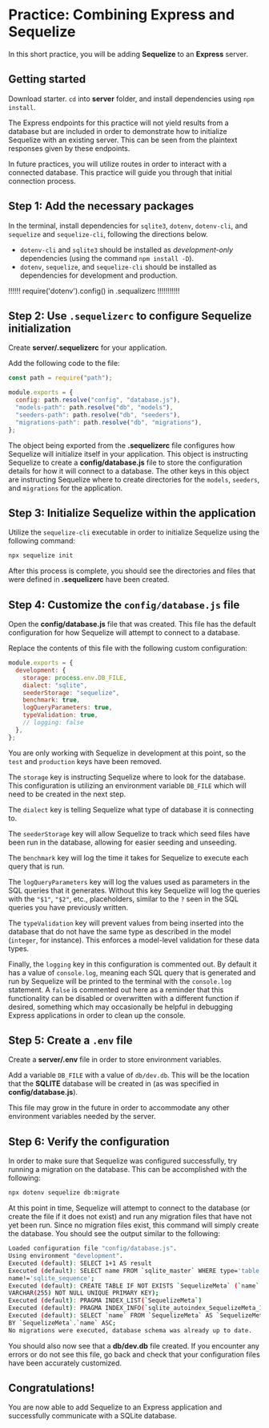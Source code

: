 # Practice: Combining Express and Sequelize

In this short practice, you will be adding **Sequelize** to an **Express**
server.

## Getting started

Download starter. `cd` into __server__ folder, and install dependencies using
`npm install`.

The Express endpoints for this practice will not yield results from a database but
are included in order to demonstrate how to initialize Sequelize with an
existing server. This can be seen from the plaintext responses given by these
endpoints.

In future practices, you will utilize routes in order to interact with a
connected database. This practice will guide you through that initial connection
process.

## Step 1: Add the necessary packages

In the terminal, install dependencies for `sqlite3`, `dotenv`, `dotenv-cli`, and
`sequelize` and `sequelize-cli`, following the directions below.

- `dotenv-cli` and `sqlite3` should be installed as _development-only_ dependencies (using the command `npm install -D`).
- `dotenv`, `sequelize`, and `sequelize-cli` should be installed as dependencies for development and production.


!!!!!! require('dotenv').config() in .sequalizerc !!!!!!!!!!!

## Step 2: Use `.sequelizerc` to configure Sequelize initialization

Create __server/.sequelizerc__ for your application.

Add the following code to the file:

```js
const path = require("path");

module.exports = {
  config: path.resolve("config", "database.js"),
  "models-path": path.resolve("db", "models"),
  "seeders-path": path.resolve("db", "seeders"),
  "migrations-path": path.resolve("db", "migrations"),
};
```

The object being exported from the __.sequelizerc__ file configures how
Sequelize will initialize itself in your application. This object is instructing
Sequelize to create a __config/database.js__ file to store the configuration
details for how it will connect to a database. The other keys in this object are
instructing Sequelize where to create directories for the `models`, `seeders`,
and `migrations` for the application.


## Step 3: Initialize Sequelize within the application

Utilize the `sequelize-cli` executable in order to initialize Sequelize using
the following command:

```powershell
npx sequelize init
```

After this process is complete, you should see the directories and files that
were defined in __.sequelizerc__ have been created.


## Step 4: Customize the `config/database.js` file

Open the __config/database.js__ file that was created. This file has the default
configuration for how Sequelize will attempt to connect to a database.

Replace the contents of this file with the following custom configuration:

```js
module.exports = {
  development: {
    storage: process.env.DB_FILE,
    dialect: "sqlite",
    seederStorage: "sequelize",
    benchmark: true,
    logQueryParameters: true,
    typeValidation: true,
    // logging: false
  },
};
```

You are only working with Sequelize in development at this point, so the `test`
and `production` keys have been removed.

The `storage` key is instructing Sequelize where to look for the database. This
configuration is utilizing an environment variable `DB_FILE` which will need to
be created in the next step.

The `dialect` key is telling Sequelize what type of database it is connecting
to.

The `seederStorage` key will allow Sequelize to track which seed files have been
run in the database, allowing for easier seeding and unseeding.

The `benchmark` key will log the time it takes for Sequelize to execute each
query that is run.

The `logQueryParameters` key will log the values used as parameters in the SQL
queries that it generates. Without this key Sequelize will log the queries with
the `"$1"`, `"$2"`, etc., placeholders, similar to the `?` seen in the SQL
queries you have previously written.

The `typeValidation` key will prevent values from being inserted into the
database that do not have the same type as described in the model (`integer`,
for instance). This enforces a model-level validation for these data types.

Finally, the `logging` key in this configuration is commented out. By default it
has a value of `console.log`, meaning each SQL query that is generated and run
by Sequelize will be printed to the terminal with the `console.log` statement. A
`false` is commented out here as a reminder that this functionality can be
disabled or overwritten with a different function if desired, something which
may occasionally be helpful in debugging Express applications in order to clean
up the console.


## Step 5: Create a `.env` file

Create a __server/.env__ file in order to store environment variables.

Add a variable `DB_FILE` with a value of `db/dev.db`. This will be the location
that the **SQLITE** database will be created in (as was specified in
__config/database.js__).

This file may grow in the future in order to accommodate any other environment
variables needed by the server.


## Step 6: Verify the configuration

In order to make sure that Sequelize was configured successfully, try running a
migration on the database. This can be accomplished with the following:

```bash
npx dotenv sequelize db:migrate
```

At this point in time, Sequelize will attempt to connect to the database (or
create the file if it does not exist) and run any migration files that have not
yet been run. Since no migration files exist, this command will simply create
the database. You should see the output similar to the following:

```bash
Loaded configuration file "config/database.js".
Using environment "development".
Executed (default): SELECT 1+1 AS result
Executed (default): SELECT name FROM `sqlite_master` WHERE type='table' and
name!='sqlite_sequence';
Executed (default): CREATE TABLE IF NOT EXISTS `SequelizeMeta` (`name`
VARCHAR(255) NOT NULL UNIQUE PRIMARY KEY);
Executed (default): PRAGMA INDEX_LIST(`SequelizeMeta`)
Executed (default): PRAGMA INDEX_INFO(`sqlite_autoindex_SequelizeMeta_1`)
Executed (default): SELECT `name` FROM `SequelizeMeta` AS `SequelizeMeta` ORDER
BY `SequelizeMeta`.`name` ASC;
No migrations were executed, database schema was already up to date.
```

You should also now see that a __db/dev.db__ file created. If you encounter any
errors or do not see this file, go back and check that your configuration files
have been accurately customized.


## Congratulations!

You are now able to add Sequelize to an Express application and successfully
communicate with a SQLite database.